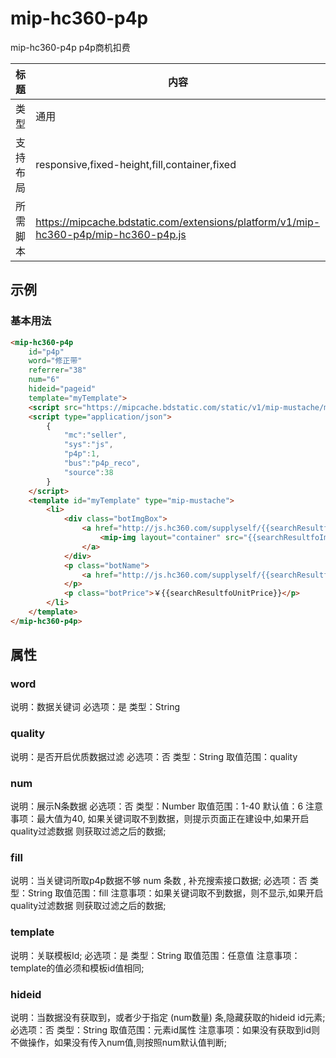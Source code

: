 # mip-hc360-p4p

mip-hc360-p4p p4p商机扣费

标题|内容
----|----
类型|通用
支持布局|responsive,fixed-height,fill,container,fixed
所需脚本|https://mipcache.bdstatic.com/extensions/platform/v1/mip-hc360-p4p/mip-hc360-p4p.js

## 示例

### 基本用法
```html
<mip-hc360-p4p
	id="p4p"
	word="修正带"
	referrer="38"
	num="6"
	hideid="pageid"
	template="myTemplate">
	<script src="https://mipcache.bdstatic.com/static/v1/mip-mustache/mip-mustache.js"></script>
	<script type="application/json">
        {
			"mc":"seller",
			"sys":"js",
			"p4p":1,
			"bus":"p4p_reco",
			"source":38
        }
    </script>
	<template id="myTemplate" type="mip-mustache">
        <li>
            <div class="botImgBox">
                <a href="http://js.hc360.com/supplyself/{{searchResultfoId}}.html" title="{{searchResultfoTitle}}" target="_blank">
                    <mip-img layout="container" src="{{searchResultfoImageSmall}}" alt="{{searchResultfoTitle}}"></mip-img>
                </a>
            </div>
            <p class="botName">
                <a href="http://js.hc360.com/supplyself/{{searchResultfoId}}.html"><span>{{searchResultfoText}}</span></a>
            </p>
            <p class="botPrice">￥{{searchResultfoUnitPrice}}</p>
        </li>
    </template>
</mip-hc360-p4p>
```

## 属性

### word

说明：数据关键词
必选项：是
类型：String

### quality

说明：是否开启优质数据过滤
必选项：否
类型：String
取值范围：quality


### num

说明：展示N条数据
必选项：否
类型：Number
取值范围：1-40
默认值：6
注意事项：最大值为40, 如果关键词取不到数据，则提示页面正在建设中,如果开启quality过滤数据 则获取过滤之后的数据;

### fill

说明：当关键词所取p4p数据不够 num 条数 , 补充搜索接口数据;
必选项：否
类型：String
取值范围：fill
注意事项：如果关键词取不到数据，则不显示,如果开启quality过滤数据 则获取过滤之后的数据;

### template

说明：关联模板Id;
必选项：是
类型：String
取值范围：任意值
注意事项：template的值必须和模板id值相同;

### hideid

说明：当数据没有获取到，或者少于指定 (num数量) 条,隐藏获取的hideid id元素;
必选项：否
类型：String
取值范围：元素id属性
注意事项：如果没有获取到id则不做操作，如果没有传入num值,则按照num默认值判断;